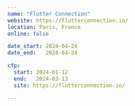 ```yaml
---
name: "Flutter Connection"
website: https://flutterconnection.io/
location: Paris, France
online: false

date_start: 2024-04-24
date_end:   2024-04-24

cfp:
  start: 2024-01-12
  end:   2024-03-13
  site: https://flutterconnection.io/

---
```


